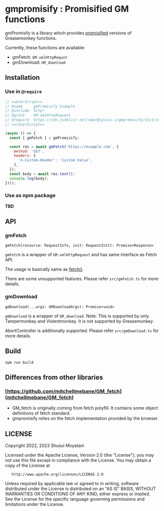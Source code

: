gmpromisify : Promisified GM functions
===

gmPromisify is a library which provides [promisified](https://developer.mozilla.org/en-US/docs/Web/JavaScript/Reference/Global_Objects/Promise) versions of Greasemonkey functions.

Currently, these functions are available:

* gmFetch:    `GM.xmlHttpRequst`
* gmDownload: `GM_download`

## Installation

### Use in `@require`

```javascript
// ==UserScript==
// @name     gmPromisify Example
// @include  http*
// @grant    GM.xmlHttpRequest
// @require  https://cdn.jsdelivr.net/npm/@syusui-s/gmpromisify/dist/index.iife.js
// ==/UserScript==

(async () => {
  const { gmFetch } = gmPromisify;

  const res = await gmFetch('https://example.com', {
    method: 'GET',
    headers: {
      'X-Custom-Header': 'Custom Value',
    },
  });
  const body = await res.text();
  console.log(body);
})();
```

### Use as npm package

**TBD**

## API

### gmFetch

`gmFetch(resource: RequestInfo, init: RequestInit): Promise<Response>`

`gmFetch` is a wrapper of `GM.xmlHttpRequest` and has same interface as Fetch API.

The usage is basically same as [fetch()](https://developer.mozilla.org/en-US/docs/Web/API/fetch).

There are some unsupported features. Please refer `src/gmFetch.ts` for more details.

### gmDownload

`gmDownload(...args: GMDownloadArgs): Promise<void>`

`gmDownload` is a wrapper of `GM_download`.
Note: This is supported by only Tampermonkey and Violentmonkey. It is not supported by Greasemonkey.

AbortController is additionally supported. Please refer `src/gmDownload.ts` for more details.

## Build

```
npm run build
```

## Differences from other libraries

### [https://github.com/mitchellmebane/GM_fetch](mitchellmebane/GM_fetch)
- GM_fetch is originally coming from fetch polyfill. It contains some object definitions of fetch standard.
- gmpromisify relies on the fetch implementation provided by the browser.

## LICENSE

   Copyright 2022, 2023 Shusui Moyatani

   Licensed under the Apache License, Version 2.0 (the "License");
   you may not use this file except in compliance with the License.
   You may obtain a copy of the License at

       http://www.apache.org/licenses/LICENSE-2.0

   Unless required by applicable law or agreed to in writing, software
   distributed under the License is distributed on an "AS IS" BASIS,
   WITHOUT WARRANTIES OR CONDITIONS OF ANY KIND, either express or implied.
   See the License for the specific language governing permissions and
   limitations under the License.
